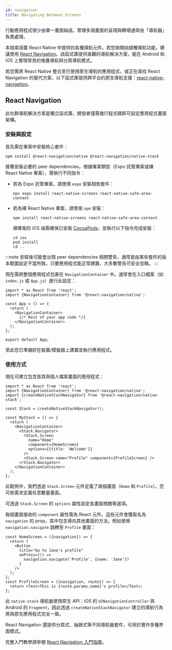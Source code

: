 ```yaml
---
id: navigation
title: Navigating Between Screens
---
```


行動應用程式很少由單一畫面組成。管理多個畫面的呈現與轉場通常由「導航器」負責處理。

本指南涵蓋 React Native 中提供的各種導航元件。若您剛開始接觸導航功能，建議使用 [React Navigation](navigation.md#react-navigation)。該函式庫提供直觀的導航解決方案，能在 Android 和 iOS 上實現常見的堆疊導航與分頁導航模式。

若您需將 React Native 整合至已使用原生導航的應用程式，或正在尋找 React Navigation 的替代方案，以下函式庫提供跨平台的原生導航支援：[react-native-navigation](https://github.com/wix/react-native-navigation)。

## React Navigation

此社群導航解決方案是獨立函式庫，開發者僅需幾行程式碼即可設定應用程式畫面架構。

### 安裝與設定

首先需在專案中安裝核心套件：

```shell
npm install @react-navigation/native @react-navigation/native-stack
```

接著安裝必要的 peer dependencies。根據專案類型（Expo 託管專案或裸 React Native 專案），需執行不同指令：

- 若為 Expo 託管專案，請使用 `expo` 安裝相依套件：

  ```shell
  npx expo install react-native-screens react-native-safe-area-context
  ```

- 若為裸 React Native 專案，請使用 `npm` 安裝：

  ```shell
  npm install react-native-screens react-native-safe-area-context
  ```

  裸專案的 iOS 端需確保已安裝 [CocoaPods](https://cocoapods.org/)，並執行以下指令完成安裝：

  ```shell
  cd ios
  pod install
  cd ..
  ```

:::note
安裝後可能會出現 peer dependencies 相關警告，通常是由某些套件的版本範圍設定不當所致。只要應用程式能正常建置，大多數警告可安全忽略。
:::

現在需將整個應用程式包裹在 `NavigationContainer` 中。通常會在入口檔案（如 `index.js` 或 `App.js`）進行此設定：

```tsx
import * as React from 'react';
import {NavigationContainer} from '@react-navigation/native';

const App = () => {
  return (
    <NavigationContainer>
      {/* Rest of your app code */}
    </NavigationContainer>
  );
};

export default App;
```

至此您已準備好在裝置/模擬器上建置並執行應用程式。

### 使用方式

現在可建立包含首頁與個人檔案畫面的應用程式：

```tsx
import * as React from 'react';
import {NavigationContainer} from '@react-navigation/native';
import {createNativeStackNavigator} from '@react-navigation/native-stack';

const Stack = createNativeStackNavigator();

const MyStack = () => {
  return (
    <NavigationContainer>
      <Stack.Navigator>
        <Stack.Screen
          name="Home"
          component={HomeScreen}
          options={{title: 'Welcome'}}
        />
        <Stack.Screen name="Profile" component={ProfileScreen} />
      </Stack.Navigator>
    </NavigationContainer>
  );
};
```

此範例中，我們透過 `Stack.Screen` 元件定義了兩個畫面（`Home` 和 `Profile`）。您可依需求定義任意數量畫面。

可透過 `Stack.Screen` 的 `options` 屬性設定各畫面標題等選項。

每個畫面接收的 `component` 屬性需為 React 元件。這些元件會獲取名為 `navigation` 的 prop，其中包含導向其他畫面的方法。例如使用 `navigation.navigate` 跳轉至 `Profile` 畫面：

```tsx
const HomeScreen = ({navigation}) => {
  return (
    <Button
      title="Go to Jane's profile"
      onPress={() =>
        navigation.navigate('Profile', {name: 'Jane'})
      }
    />
  );
};
const ProfileScreen = ({navigation, route}) => {
  return <Text>This is {route.params.name}'s profile</Text>;
};
```

此 `native-stack` 導航器使用原生 API：iOS 的 `UINavigationController` 與 Android 的 `Fragment`，因此透過 `createNativeStackNavigator` 建立的導航行為將與原生應用程式完全一致。

React Navigation 還提供分頁式、抽屜式等不同導航器套件，可用於實作多種界面模式。

完整入門教學請參閱 [React Navigation 入門指南](https://reactnavigation.org/docs/getting-started)。